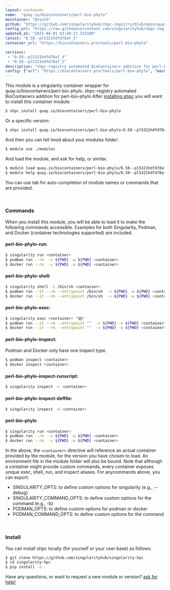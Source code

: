 ```yaml
---
layout: container
name:  "quay.io/biocontainers/perl-bio-phylo"
maintainer: "@vsoch"
github: "https://github.com/singularityhub/shpc-registry/blob/main/quay.io/biocontainers/perl-bio-phylo/container.yaml"
config_url: "https://raw.githubusercontent.com/singularityhub/shpc-registry/main/quay.io/biocontainers/perl-bio-phylo/container.yaml"
updated_at: "2025-04-01 03:49:17.532109"
latest: "0.58--pl5321hdfd78af_5"
container_url: "https://biocontainers.pro/tools/perl-bio-phylo"

versions:
 - "0.58--pl5321hdfd78af_4"
 - "0.58--pl5321hdfd78af_5"
description: "shpc-registry automated BioContainers addition for perl-bio-phylo"
config: {"url": "https://biocontainers.pro/tools/perl-bio-phylo", "maintainer": "@vsoch", "description": "shpc-registry automated BioContainers addition for perl-bio-phylo", "latest": {"0.58--pl5321hdfd78af_5": "sha256:e26f8fd4a7a0aaf46af4aa1ad2ecc8fd052ff6bd4b3050a988f9b7452132768e"}, "tags": {"0.58--pl5321hdfd78af_4": "sha256:716235c463ddf8a63daf863ae90b4cdae320dfdafa38a9dfbcc7bca565b94846", "0.58--pl5321hdfd78af_5": "sha256:e26f8fd4a7a0aaf46af4aa1ad2ecc8fd052ff6bd4b3050a988f9b7452132768e"}, "docker": "quay.io/biocontainers/perl-bio-phylo"}
---
```


This module is a singularity container wrapper for quay.io/biocontainers/perl-bio-phylo.
shpc-registry automated BioContainers addition for perl-bio-phylo
After [installing shpc](#install) you will want to install this container module:


```bash
$ shpc install quay.io/biocontainers/perl-bio-phylo
```

Or a specific version:

```bash
$ shpc install quay.io/biocontainers/perl-bio-phylo:0.58--pl5321hdfd78af_5
```

And then you can tell lmod about your modules folder:

```bash
$ module use ./modules
```

And load the module, and ask for help, or similar.

```bash
$ module load quay.io/biocontainers/perl-bio-phylo/0.58--pl5321hdfd78af_5
$ module help quay.io/biocontainers/perl-bio-phylo/0.58--pl5321hdfd78af_5
```

You can use tab for auto-completion of module names or commands that are provided.

<br>

### Commands

When you install this module, you will be able to load it to make the following commands accessible.
Examples for both Singularity, Podman, and Docker (container technologies supported) are included.

#### perl-bio-phylo-run:

```bash
$ singularity run <container>
$ podman run --rm  -v ${PWD} -w ${PWD} <container>
$ docker run --rm  -v ${PWD} -w ${PWD} <container>
```

#### perl-bio-phylo-shell:

```bash
$ singularity shell -s /bin/sh <container>
$ podman run --it --rm --entrypoint /bin/sh  -v ${PWD} -w ${PWD} <container>
$ docker run --it --rm --entrypoint /bin/sh  -v ${PWD} -w ${PWD} <container>
```

#### perl-bio-phylo-exec:

```bash
$ singularity exec <container> "$@"
$ podman run --it --rm --entrypoint ""  -v ${PWD} -w ${PWD} <container> "$@"
$ docker run --it --rm --entrypoint ""  -v ${PWD} -w ${PWD} <container> "$@"
```

#### perl-bio-phylo-inspect:

Podman and Docker only have one inspect type.

```bash
$ podman inspect <container>
$ docker inspect <container>
```

#### perl-bio-phylo-inspect-runscript:

```bash
$ singularity inspect -r <container>
```

#### perl-bio-phylo-inspect-deffile:

```bash
$ singularity inspect -d <container>
```



#### perl-bio-phylo

```bash
$ singularity run <container>
$ podman run --rm  -v ${PWD} -w ${PWD} <container>
$ docker run --rm  -v ${PWD} -w ${PWD} <container>
```


In the above, the `<container>` directive will reference an actual container provided
by the module, for the version you have chosen to load. An environment file in the
module folder will also be bound. Note that although a container
might provide custom commands, every container exposes unique exec, shell, run, and
inspect aliases. For anycommands above, you can export:

 - SINGULARITY_OPTS: to define custom options for singularity (e.g., --debug)
 - SINGULARITY_COMMAND_OPTS: to define custom options for the command (e.g., -b)
 - PODMAN_OPTS: to define custom options for podman or docker
 - PODMAN_COMMAND_OPTS: to define custom options for the command

<br>

### Install

You can install shpc locally (for yourself or your user base) as follows:

```bash
$ git clone https://github.com/singularityhub/singularity-hpc
$ cd singularity-hpc
$ pip install -e .
```

Have any questions, or want to request a new module or version? [ask for help!](https://github.com/singularityhub/singularity-hpc/issues)